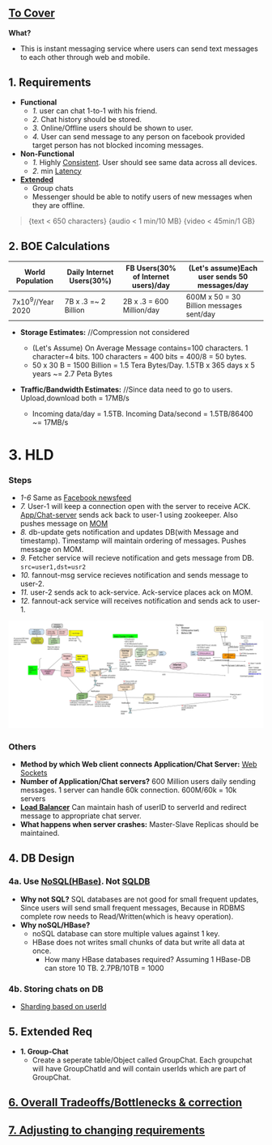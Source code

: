 ## [To Cover](/System-Design/Scalable)

**What?**
- This is instant messaging service where users can send text messages to each other through web and mobile.

## 1. Requirements
- **Functional**
  - *1.* user can chat 1-to-1 with his friend.
  - *2.* Chat history should be stored.
  - *3.* Online/Offline users should be shown to user.
  - *4.* User can send message to any person on facebook provided target person has not blocked incoming messages.
- **Non-Functional**
  - *1.* Highly [Consistent](/System-Design/Concepts/Bottlenecks_of_Distributed_Systems/Bottlenecks.md). User should see same data across all devices.
  - *2.* min [Latency](/Scalable/README.md)
- **[Extended](/Scalable/README.md)** 
  - Group chats
  - Messenger should be able to notify users of new messages when they are offline.

> {text < 650 characters} {audio < 1 min/10 MB}   {video < 45min/1 GB}

## 2. BOE Calculations

|World Population|Daily Internet Users(30%)|FB Users(30% of Internet users)/day|(Let's assume)Each user sends 50 messages/day|
|---|---|---|---|
|7x10<sup>9</sup>//Year 2020|7B x .3 =~ 2 Billion|2B x .3 = 600 Million/day|600M x 50 = 30 Billion messages sent/day|

- **Storage Estimates:**  //Compression not considered
  - (Let's Assume) On Average Message contains=100 characters. 1 character=4 bits. 100 characters = 400 bits = 400/8 = 50 bytes.
  - 50 x 30 B = 1500 Billion = 1.5 Tera Bytes/Day. 1.5TB x 365 days x 5 years ~= 2.7 Peta Bytes

- **Traffic/Bandwidth Estimates:**  //Since data need to go to users. Upload,download both = 17MB/s
  - Incoming data/day = 1.5TB. Incoming Data/second = 1.5TB/86400 ~= 17MB/s

# 3. HLD

### Steps
  - *1-6* Same as [Facebook newsfeed](/System-Design/Scalable/facebook/News%20Feed)
  - *7.* User-1 will keep a connection open with the server to receive ACK. [App/Chat-server](/Networking/OSI-Layers/Layer5/ApplicationServer_WebServer) sends ack back to user-1 using zookeeper. Also pushes message on [MOM]()
  - *8.* db-update gets notification and updates DB(with Message and timestamp). Timestamp will maintain ordering of messages. Pushes message on MOM.
  - *9.* Fetcher service will recieve notification and gets message from DB. `src=user1,dst=usr2`
  - *10.* fannout-msg service recieves notification and sends message to user-2.
  - *11.* user-2 sends ack to ack-service. Ack-service places ack on MOM.
  - *12.* fannout-ack service will receives notification and sends ack to user-1.

<img src="./Facebook_Messenger.jpg" width=1000 />

### Others
  - **Method by which Web client connects Application/Chat Server:** [Web Sockets](/Networking/OSI-Layers/Layer5/WebServer_to_WebClient_Connection_Methods)
  - **Number of Application/Chat servers?** 600 Million users daily sending messages. 1 server can handle 60k connection. 600M/60k = 10k servers
  - **[Load Balancer](/System-Design/Concepts/Load_Balancer)** Can maintain hash of userID to serverId and redirect message to appropriate chat server.
  - **What happens when server crashes:** Master-Slave Replicas should be maintained.

## 4. DB Design
### 4a. Use [NoSQL(HBase)](/System-Design/Concepts/Databases/NOSQL/Wide_Coloumn/HBase/README.md). Not [SQLDB](/System-Design/Concepts/Databases)
  - **Why not SQL?** SQL databases are not good for small frequent updates, Since users will send small frequent messages, Because in RDBMS complete row needs to Read/Written(which is heavy operation).
  - **Why noSQL/HBase?** 
    - noSQL database can store multiple values against 1 key. 
    - HBase does not writes small chunks of data but write all data at once.
      - How many HBase databases required? Assuming 1 HBase-DB can store 10 TB. 2.7PB/10TB = 1000
### 4b. Storing chats on DB
  - [Sharding based on userId](/System-Design/Concepts/Databases/Database_Scaling/README.md)

## 5. Extended Req
- **1. Group-Chat**
  - Create a seperate table/Object called GroupChat. Each groupchat will have GroupChatId and will contain userIds which are part of GroupChat.

## [6. Overall Tradeoffs/Bottlenecks & correction](/System-Design/Concepts/Bottlenecks_of_Distributed_Systems/Bottlenecks.md)

## [7. Adjusting to changing requirements](/System-Design/Concepts/Changing_Requirements/README.md)
